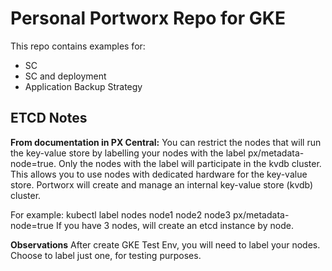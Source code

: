 # Personal Portworx Repo for GKE 

This repo contains examples for:
- SC
- SC and deployment
- Application Backup Strategy



## ETCD Notes 

**From documentation in PX Central:**
You can restrict the nodes that will run the key-value store by labelling your nodes with the label px/metadata-node=true.
Only the nodes with the label will participate in the kvdb cluster.
This allows you to use nodes with dedicated hardware for the key-value store.
Portworx will create and manage an internal key-value store (kvdb) cluster.

For example: kubectl label nodes node1 node2 node3 px/metadata-node=true
If you have 3 nodes, will create an etcd instance by node.

**Observations**
After create GKE Test Env, you will need to label your nodes.
Choose to label just one, for testing purposes.



